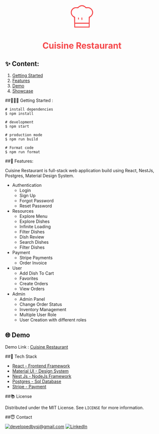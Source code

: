 <br />
<p align="center">
    <svg version="1.0"
      xmlns="http://www.w3.org/2000/svg"
      viewBox="0 0 100.000000 100.000000"
      preserveAspectRatio="xMidYMid meet"
      fill="#F5474A"
      width="80px"
      >
    <g
        transform="translate(0.000000,100.000000) scale(0.100000,-0.100000)"
        fill={props.color}
        stroke="2px"
      >
        <path d="M426 945 c-21 -7 -51 -26 -67 -41 -26 -25 -37 -28 -97 -29 -55 0 -76 -5 -114 -28 -84 -49 -124 -150 -98 -246 12 -45 77 -126 111 -136 17 -6 19 -20 21 -213 l3 -207 315 0 315 0 3 207 c2 193 4 207 21 213 11 3 37 25 59 49 85 92 81 216 -8 303 -46 45 -108 67 -167 60 -44 -5 -51 -2 -85 28 -58 53 -135 68 -212 40z m150 -44 c22 -10 50 -30 61 -45 19 -24 25 -26 79 -20 49 5 66 2 104 -18 131 -67 132 -245 2 -316 l-42 -23 0 -120 0 -119 -280 0 -280 0 0 119 0 120 -42 23 c-130 71 -129 249 2 316 38 20 55 23 104 18 54 -6 60 -4 79 20 26 33 91 64 137 64 19 0 53 -9 76 -19z m204 -761 l0 -60 -280 0 -280 0 0 60 0 60 280 0 280 0 0 -60z" />
        <path d="M344 447 c-10 -28 0 -82 16 -82 11 0 15 12 15 44 0 44 -19 68 -31 38z" />
        <path d="M484 447 c-11 -29 0 -102 16 -102 19 0 22 106 3 112 -7 3 -16 -2 -19 -10z" />
      </g></svg>
</p>
<h1 align="center" style="color:#F5474A">
 Cuisine Restaurant
</h1>

## ✨ Content:

1. [Getting Started](#getting-started)
2. [Features](#features)
3. [Demo](#demo)
4. [Showcase](#showcase)

##🏃🏻‍♂️ Getting Started :

```
# install dependencies
$ npm install

# development
$ npm start

# production mode
$ npm run build

# Format code
$ npm run format

```

##🥳 Features:

Cuisine Restaurant is full-stack web application build using React, NestJs, Postgres, Material Design System.

- Authentication
  - Login
  - Sign Up
  - Forgot Password
  - Reset Password
- Resources
  - Explore Menu
  - Explore Dishes
  - Infinite Loading
  - Filter Dishes
  - Dish Review
  - Search Dishes
  - Filter Dishes
- Payment
  - Stripe Payments
  - Order Invoice
- User
  - Add Dish To Cart
  - Favorites
  - Create Orders
  - View Orders
- Admin
  - Admin Panel
  - Change Order Status
  - Inventory Management
  - Multiple User Role
  - User Creation with different roles

## 🌐 Demo

Demo Link : [Cuisine Restaurant](http://cuisine-restro.herokuapp.com/)

##🚀 Tech Stack

- [React - Frontend Framework](https://reactjs.org/)
- [Material UI - Design System](https://material-ui.com/)
- [Nest Js - NodeJs Framework](https://nestjs.com/)
- [Postgres - Sql Database](https://www.postgresql.org/)
- [Stripe - Payment](https://stripe.com/)

##📚 License

Distributed under the MIT License. See `LICENSE` for more information.

##😇 Contact

<a href="mailto:developedbysj@gmail.com">![developedbysj@gmail.com](https://img.shields.io/badge/Gmail-D14836?style=for-the-badge&logo=gmail&logoColor=white)</a> <a href="http://in.linkedin.com/in/swapnil-jagtap-7b8b5b202">![LinkedIn](https://img.shields.io/badge/LinkedIn-0077B5?style=for-the-badge&logo=linkedin&logoColor=white)
